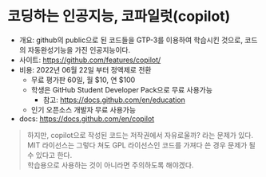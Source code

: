 # 코딩하는 인공지능, 코파일럿(copilot)

- 개요: github의 public으로 된 코드들을 GTP-3를 이용하여 학습시킨 것으로, 코드의 자동완성기능을 가진 인공지능이다.
- 사이트: https://github.com/features/copilot/
- 비용: 2022년 06월 22일 부터 정액제로 전환
  - 무료 평가판 60일, 월 $10, 연 $100
  - 학생은 GitHub Student Developer Pack으로 무료 사용가능
    - 참고: https://docs.github.com/en/education
  - 인기 오픈소스 개발자 무료 사용가능
- docs: https://docs.github.com/en/copilot
  
> 하지만, copilot으로 작성된 코드는 저작권에서 자유로울까?
> 라는 문제가 있다.<br>
> MIT 라이선스는 그렇다 쳐도 GPL 라이선스인 코드를 가져다 쓴 경우 문제가 될 수 있다고 한다.<br>
> 학습용으로 사용하는 것이 아니라면 주의하도록 해야겠다.